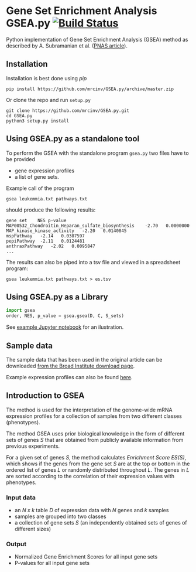 # Gene Set Enrichment Analysis GSEA.py [![Build Status](https://travis-ci.org/mrcinv/GSEA.py.svg?branch=master)](https://travis-ci.org/mrcinv/GSEA.py)

Python implementation of Gene Set Enrichment Analysis (GSEA) method as
described by A. Subramanian et al. ([PNAS article](http://www.pnas.org/content/102/43/15545.abstract)).


## Installation

Installation is best done using *pip*

```
pip install https://github.com/mrcinv/GSEA.py/archive/master.zip
```

Or clone the repo and run `setup.py`

```
git clone https://github.com/mrcinv/GSEA.py.git
cd GSEA.py
python3 setup.py install
```

## Using GSEA.py as a standalone tool
To perform the GSEA with the standalone program `gsea.py` two
files have to be provided
 - gene expression profiles
 - a list of gene sets.

 
Example call of the program
```
gsea leukemmia.txt pathways.txt
```

should produce the following results:

```
gene set	NES	p-value
MAP00532_Chondroitin_Heparan_sulfate_biosynthesis	 -2.70	 0.0000000
MAP_kinase_kinase_activity	 -2.20	 0.0140845
mspPathway	 -2.14	 0.0387597
pepiPathway	 -2.11	 0.0124481
anthraxPathway	 -2.02	 0.0095847
...
```

The results can also be piped into a tsv file and viewed in a spreadsheet program:

```
gsea leukemmia.txt pathways.txt > es.tsv
```

## Using GSEA.py as a Library

``` python
import gsea
order, NES, p_value = gsea.gsea(D, C, S_sets)
```
See [example Jupyter notebook](Leukemia.ipynb) for an ilustration.
## Sample data

The sample data that has been used in the original article 
can be downloaded [from the Broad Institute download page](http://software.broadinstitute.org/gsea/downloads.jsp).

Example expression profiles can also be found [here](https://github.com/ramhiser/datamicroarray/wiki/Golub-(1999)). 

## Introduction to GSEA
The method is used for the interpretation of the genome-wide mRNA expression
profiles for a collection of samples from two different classes (phenotypes).

The method GSEA uses prior biological knowledge in the form of
different sets of genes *S* that are obtained from publicly available information
from previous experiments.

For a given set of genes *S*, the method calculates *Enrichment Score ES(S)*,
which shows if the genes from the gene set *S* are at the top or bottom in the
ordered list of genes *L* or randomly distributed throughout *L*.
The genes in *L*
are sorted according to the correlation of their expression values with phenotypes.


### Input data

 - an *N x k* table *D* of expression data with *N* genes and *k* samples
 - samples are grouped into two classes
 - a collection of gene sets *S* (an independently obtained sets of genes of different sizes)

### Output 

 - Normalized Gene Enrichment Scores for all input gene sets
 - P-values for all input gene sets
